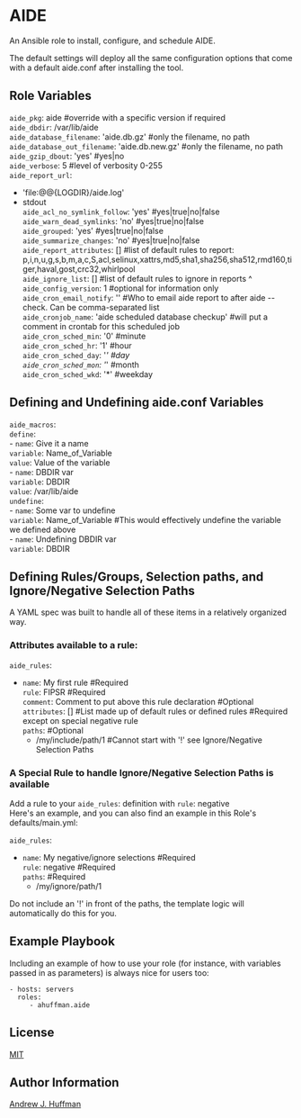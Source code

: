 # AIDE

An Ansible role to install, configure, and schedule AIDE.

The default settings will deploy all the same configuration options that come with a default aide.conf after installing the tool.


## Role Variables
`aide_pkg`: aide                                         #override with a specific version if required   
`aide_dbdir`: /var/lib/aide   
`aide_database_filename`: 'aide.db.gz'                    #only the filename, no path   
`aide_database_out_filename`: 'aide.db.new.gz'            #only the filename, no path   
`aide_gzip_dbout`: 'yes'                                  #yes|no   
`aide_verbose`: 5                                         #level of verbosity 0-255   
`aide_report_url`:   
  - 'file:@@{LOGDIR}/aide.log'   
  - stdout   
`aide_acl_no_symlink_follow`: 'yes'                       #yes|true|no|false   
`aide_warn_dead_symlinks`: 'no'                           #yes|true|no|false   
`aide_grouped`: 'yes'                                     #yes|true|no|false   
`aide_summarize_changes`: 'no'                            #yes|true|no|false   
`aide_report_attributes`: []                             #list of default rules to report: p,i,n,u,g,s,b,m,a,c,S,acl,selinux,xattrs,md5,sha1,sha256,sha512,rmd160,tiger,haval,gost,crc32,whirlpool   
`aide_ignore_list`: []                                   #list of default rules to ignore in reports ^   
`aide_config_version`: 1                                  #optional for information only   
`aide_cron_email_notify`: ''           #Who to email aide report to after aide --check. Can be comma-separated list   
`aide_cronjob_name`: 'aide scheduled database checkup'    #will put a comment in crontab for this scheduled job   
`aide_cron_sched_min`: '0'                                #minute   
`aide_cron_sched_hr`: '1'                                 #hour   
`aide_cron_sched_day`: '*'                                #day   
`aide_cron_sched_mon`: '*'                                #month   
`aide_cron_sched_wkd`: '*'                                #weekday   

## Defining and Undefining aide.conf Variables
`aide_macros`:   
  `define`:   
     - `name`: Give it a name   
       `variable`: Name_of_Variable   
       `value`: Value of the variable   
     - `name`: DBDIR var   
       `variable`: DBDIR   
       `value`: /var/lib/aide   
  `undefine`:   
     - `name`: Some var to undefine   
       `variable`: Name_of_Variable  #This would effectively undefine the variable we defined above   
     - `name`: Undefining DBDIR var   
       `variable`: DBDIR   


## Defining Rules/Groups, Selection paths, and Ignore/Negative Selection Paths

A YAML spec was built to handle all of these items in a relatively organized way.   

### Attributes available to a rule:

`aide_rules`:   
  - `name`: My first rule                                                #Required   
    `rule`: FIPSR                                                        #Required   
    `comment`: Comment to put above this rule declaration                #Optional   
    `attributes`: []  #List made up of default rules or defined rules    #Required except on special negative rule   
    `paths`:                                                             #Optional   
       - /my/include/path/1  #Cannot start with '!' see Ignore/Negative Selection Paths   


### A Special Rule to handle Ignore/Negative Selection Paths is available

Add a rule to your `aide_rules`: definition with `rule`: negative   
Here's an example, and you can also find an example in this Role's defaults/main.yml:   

`aide_rules`:   
  - `name`: My negative/ignore selections                                #Required   
    `rule`: negative                                                     #Required   
    `paths`:                                                             #Required   
       - /my/ignore/path/1    

Do not include an '!' in front of the paths, the template logic will automatically do this for you.   



Example Playbook
----------------

Including an example of how to use your role (for instance, with variables passed in as parameters) is always nice for users too:

    - hosts: servers
      roles:
         - ahuffman.aide

License
-------

[MIT](LICENSE)

Author Information
------------------
[Andrew J. Huffman](https://github.com/ahuffman)
